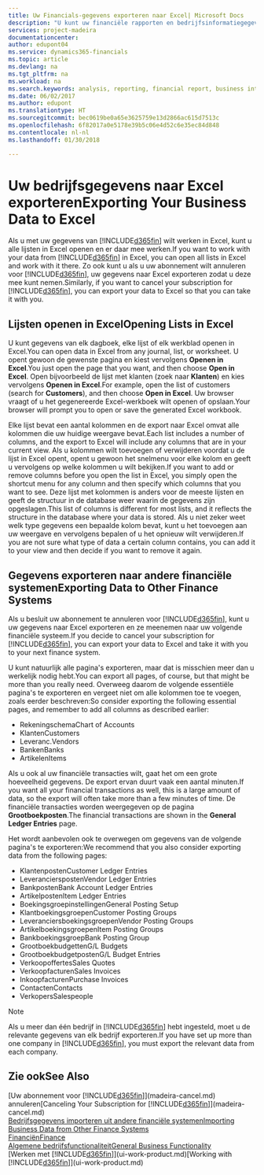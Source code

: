 ```yaml
---
title: Uw Financials-gegevens exporteren naar Excel| Microsoft Docs
description: "U kunt uw financiële rapporten en bedrijfsinformatiegegevens uit Finance and Operations, Business edition exporteren naar Excel of uw Financials-gegevens in Excel openen."
services: project-madeira
documentationcenter: 
author: edupont04
ms.service: dynamics365-financials
ms.topic: article
ms.devlang: na
ms.tgt_pltfrm: na
ms.workload: na
ms.search.keywords: analysis, reporting, financial report, business intelligence, BI, Excel
ms.date: 06/02/2017
ms.author: edupont
ms.translationtype: HT
ms.sourcegitcommit: bec0619be0a65e3625759e13d2866ac615d7513c
ms.openlocfilehash: 6f82017a0e5178e39b5c06e4d52c6e35ec84d848
ms.contentlocale: nl-nl
ms.lasthandoff: 01/30/2018

---
```

# <a name="exporting-your-business-data-to-excel"></a><span data-ttu-id="def6e-103">Uw bedrijfsgegevens naar Excel exporteren</span><span class="sxs-lookup"><span data-stu-id="def6e-103">Exporting Your Business Data to Excel</span></span>
<span data-ttu-id="def6e-104">Als u met uw gegevens van [!INCLUDE[d365fin](includes/d365fin_md.md)] wilt werken in Excel, kunt u alle lijsten in Excel openen en er daar mee werken.</span><span class="sxs-lookup"><span data-stu-id="def6e-104">If you want to work with your data from [!INCLUDE[d365fin](includes/d365fin_md.md)] in Excel, you can open all lists in Excel and work with it there.</span></span> <span data-ttu-id="def6e-105">Zo ook kunt u als u uw abonnement wilt annuleren voor [!INCLUDE[d365fin](includes/d365fin_md.md)], uw gegevens naar Excel exporteren zodat u deze mee kunt nemen.</span><span class="sxs-lookup"><span data-stu-id="def6e-105">Similarly, if you want to cancel your subscription for [!INCLUDE[d365fin](includes/d365fin_md.md)], you can export your data to Excel so that you can take it with you.</span></span>

## <a name="opening-lists-in-excel"></a><span data-ttu-id="def6e-106">Lijsten openen in Excel</span><span class="sxs-lookup"><span data-stu-id="def6e-106">Opening Lists in Excel</span></span>
<span data-ttu-id="def6e-107">U kunt gegevens van elk dagboek, elke lijst of elk werkblad openen in Excel.</span><span class="sxs-lookup"><span data-stu-id="def6e-107">You can open data in Excel from any journal, list, or worksheet.</span></span> <span data-ttu-id="def6e-108">U opent gewoon de gewenste pagina en kiest vervolgens **Openen in Excel**.</span><span class="sxs-lookup"><span data-stu-id="def6e-108">You just open the page that you want, and then choose **Open in Excel**.</span></span> <span data-ttu-id="def6e-109">Open bijvoorbeeld de lijst met klanten (zoek naar **Klanten**) en kies vervolgens **Openen in Excel**.</span><span class="sxs-lookup"><span data-stu-id="def6e-109">For example, open the list of customers (search for **Customers**), and then choose **Open in Excel**.</span></span> <span data-ttu-id="def6e-110">Uw browser vraagt of u het gegenereerde Excel-werkboek wilt openen of opslaan.</span><span class="sxs-lookup"><span data-stu-id="def6e-110">Your browser will prompt you to open or save the generated Excel workbook.</span></span>  

<span data-ttu-id="def6e-111">Elke lijst bevat een aantal kolommen en de export naar Excel omvat alle kolommen die uw huidige weergave bevat.</span><span class="sxs-lookup"><span data-stu-id="def6e-111">Each list includes a number of columns, and the export to Excel will include any columns that are in your current view.</span></span> <span data-ttu-id="def6e-112">Als u kolommen wilt toevoegen of verwijderen voordat u de lijst in Excel opent, opent u gewoon het snelmenu voor elke kolom en geeft u vervolgens op welke kolommen u wilt bekijken.</span><span class="sxs-lookup"><span data-stu-id="def6e-112">If you want to add or remove columns before you open the list in Excel, you simply open the shortcut menu for any column and then specify which columns that you want to see.</span></span> <span data-ttu-id="def6e-113">Deze lijst met kolommen is anders voor de meeste lijsten en geeft de structuur in de database weer waarin de gegevens zijn opgeslagen.</span><span class="sxs-lookup"><span data-stu-id="def6e-113">This list of columns is different for most lists, and it reflects the structure in the database where your data is stored.</span></span> <span data-ttu-id="def6e-114">Als u niet zeker weet welk type gegevens een bepaalde kolom bevat, kunt u het toevoegen aan uw weergave en vervolgens bepalen of u het opnieuw wilt verwijderen.</span><span class="sxs-lookup"><span data-stu-id="def6e-114">If you are not sure what type of data a certain column contains, you can add it to your view and then decide if you want to remove it again.</span></span>  

## <a name="exporting-data-to-other-finance-systems"></a><span data-ttu-id="def6e-115">Gegevens exporteren naar andere financiële systemen</span><span class="sxs-lookup"><span data-stu-id="def6e-115">Exporting Data to Other Finance Systems</span></span>
<span data-ttu-id="def6e-116">Als u besluit uw abonnement te annuleren voor [!INCLUDE[d365fin](includes/d365fin_md.md)], kunt u uw gegevens naar Excel exporteren en ze meenemen naar uw volgende financiële systeem.</span><span class="sxs-lookup"><span data-stu-id="def6e-116">If you decide to cancel your subscription for [!INCLUDE[d365fin](includes/d365fin_md.md)], you can export your data to Excel and take it with you to your next finance system.</span></span>  

<span data-ttu-id="def6e-117">U kunt natuurlijk alle pagina's exporteren, maar dat is misschien meer dan u werkelijk nodig hebt.</span><span class="sxs-lookup"><span data-stu-id="def6e-117">You can export all pages, of course, but that might be more than you really need.</span></span> <span data-ttu-id="def6e-118">Overweeg daarom de volgende essentiële pagina's te exporteren en vergeet niet om alle kolommen toe te voegen, zoals eerder beschreven:</span><span class="sxs-lookup"><span data-stu-id="def6e-118">So consider exporting the following essential pages, and remember to add all columns as described earlier:</span></span>  

* <span data-ttu-id="def6e-119">Rekeningschema</span><span class="sxs-lookup"><span data-stu-id="def6e-119">Chart of Accounts</span></span>  
* <span data-ttu-id="def6e-120">Klanten</span><span class="sxs-lookup"><span data-stu-id="def6e-120">Customers</span></span>  
* <span data-ttu-id="def6e-121">Leveranc.</span><span class="sxs-lookup"><span data-stu-id="def6e-121">Vendors</span></span>  
* <span data-ttu-id="def6e-122">Banken</span><span class="sxs-lookup"><span data-stu-id="def6e-122">Banks</span></span>  
* <span data-ttu-id="def6e-123">Artikelen</span><span class="sxs-lookup"><span data-stu-id="def6e-123">Items</span></span>  

<span data-ttu-id="def6e-124">Als u ook al uw financiële transacties wilt, gaat het om een grote hoeveelheid gegevens. De export ervan duurt vaak een aantal minuten.</span><span class="sxs-lookup"><span data-stu-id="def6e-124">If you want all your financial transactions as well, this is a large amount of data, so the export will often take more than a few minutes of time.</span></span> <span data-ttu-id="def6e-125">De financiële transacties worden weergegeven op de pagina **Grootboekposten**.</span><span class="sxs-lookup"><span data-stu-id="def6e-125">The financial transactions are shown in the **General Ledger Entries** page.</span></span>  

<span data-ttu-id="def6e-126">Het wordt aanbevolen ook te overwegen om gegevens van de volgende pagina's te exporteren:</span><span class="sxs-lookup"><span data-stu-id="def6e-126">We recommend that you also consider exporting data from the following pages:</span></span>  

* <span data-ttu-id="def6e-127">Klantenposten</span><span class="sxs-lookup"><span data-stu-id="def6e-127">Customer Ledger Entries</span></span>  
* <span data-ttu-id="def6e-128">Leveranciersposten</span><span class="sxs-lookup"><span data-stu-id="def6e-128">Vendor Ledger Entries</span></span>  
* <span data-ttu-id="def6e-129">Bankposten</span><span class="sxs-lookup"><span data-stu-id="def6e-129">Bank Account Ledger Entries</span></span>  
* <span data-ttu-id="def6e-130">Artikelposten</span><span class="sxs-lookup"><span data-stu-id="def6e-130">Item Ledger Entries</span></span>  
* <span data-ttu-id="def6e-131">Boekingsgroepinstellingen</span><span class="sxs-lookup"><span data-stu-id="def6e-131">General Posting Setup</span></span>  
* <span data-ttu-id="def6e-132">Klantboekingsgroepen</span><span class="sxs-lookup"><span data-stu-id="def6e-132">Customer Posting Groups</span></span>  
* <span data-ttu-id="def6e-133">Leveranciersboekingsgroepen</span><span class="sxs-lookup"><span data-stu-id="def6e-133">Vendor Posting Groups</span></span>  
* <span data-ttu-id="def6e-134">Artikelboekingsgroepen</span><span class="sxs-lookup"><span data-stu-id="def6e-134">Item Posting Groups</span></span>  
* <span data-ttu-id="def6e-135">Bankboekingsgroep</span><span class="sxs-lookup"><span data-stu-id="def6e-135">Bank Posting Group</span></span>  
* <span data-ttu-id="def6e-136">Grootboekbudgetten</span><span class="sxs-lookup"><span data-stu-id="def6e-136">G/L Budgets</span></span>  
* <span data-ttu-id="def6e-137">Grootboekbudgetposten</span><span class="sxs-lookup"><span data-stu-id="def6e-137">G/L Budget Entries</span></span>  
* <span data-ttu-id="def6e-138">Verkoopoffertes</span><span class="sxs-lookup"><span data-stu-id="def6e-138">Sales Quotes</span></span>  
* <span data-ttu-id="def6e-139">Verkoopfacturen</span><span class="sxs-lookup"><span data-stu-id="def6e-139">Sales Invoices</span></span>  
* <span data-ttu-id="def6e-140">Inkoopfacturen</span><span class="sxs-lookup"><span data-stu-id="def6e-140">Purchase Invoices</span></span>  
* <span data-ttu-id="def6e-141">Contacten</span><span class="sxs-lookup"><span data-stu-id="def6e-141">Contacts</span></span>  
* <span data-ttu-id="def6e-142">Verkopers</span><span class="sxs-lookup"><span data-stu-id="def6e-142">Salespeople</span></span>  

> [!NOTE]  
>   <span data-ttu-id="def6e-143">Als u meer dan één bedrijf in [!INCLUDE[d365fin](includes/d365fin_md.md)] hebt ingesteld, moet u de relevante gegevens van elk bedrijf exporteren.</span><span class="sxs-lookup"><span data-stu-id="def6e-143">If you have set up more than one company in [!INCLUDE[d365fin](includes/d365fin_md.md)], you must export the relevant data from each company.</span></span>

## <a name="see-also"></a><span data-ttu-id="def6e-144">Zie ook</span><span class="sxs-lookup"><span data-stu-id="def6e-144">See Also</span></span>
<span data-ttu-id="def6e-145">[Uw abonnement voor [!INCLUDE[d365fin](includes/d365fin_md.md)]](madeira-cancel.md) annuleren</span><span class="sxs-lookup"><span data-stu-id="def6e-145">[Canceling Your Subscription for [!INCLUDE[d365fin](includes/d365fin_md.md)]](madeira-cancel.md)</span></span>  
[<span data-ttu-id="def6e-146">Bedrijfsgegevens importeren uit andere financiële systemen</span><span class="sxs-lookup"><span data-stu-id="def6e-146">Importing Business Data from Other Finance Systems</span></span>](upload-data.md)  
[<span data-ttu-id="def6e-147">Financiën</span><span class="sxs-lookup"><span data-stu-id="def6e-147">Finance</span></span>](finance.md)  
[<span data-ttu-id="def6e-148">Algemene bedrijfsfunctionaliteit</span><span class="sxs-lookup"><span data-stu-id="def6e-148">General Business Functionality</span></span>](ui-across-business-areas.md)  
<span data-ttu-id="def6e-149">[Werken met [!INCLUDE[d365fin](includes/d365fin_md.md)]](ui-work-product.md)</span><span class="sxs-lookup"><span data-stu-id="def6e-149">[Working with [!INCLUDE[d365fin](includes/d365fin_md.md)]](ui-work-product.md)</span></span>  

